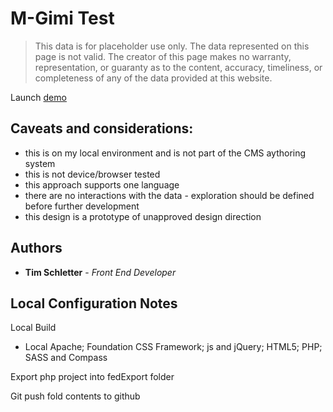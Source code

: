 # M-Gimi Test

> This data is for placeholder use only. The data represented on this page is not valid. The creator of this page makes no warranty, representation, or guaranty as to the content, accuracy, timeliness, or completeness of any of the data provided at this website.

Launch [demo](https://timprodev.github.io/m-fed-gimitest/ "Demo")

## Caveats and considerations:
* this is on my local environment and is not part of the CMS aythoring system
* this is not device/browser tested
* this approach supports one language
* there are no interactions with the data - exploration should be defined before further development
* this design is a prototype of unapproved design direction

## Authors

* **Tim Schletter** - *Front End Developer*

## Local Configuration Notes

Local Build
* Local Apache; Foundation CSS Framework; js and jQuery; HTML5; PHP; SASS and Compass

Export php project into fedExport folder

Git push fold contents to github